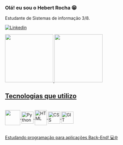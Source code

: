 ### Olá! eu sou o Hebert Rocha 😁

Estudante de Sistemas de informação 3/8.

[![Linkedin](https://img.shields.io/badge/LinkedIn-0077B5?style=for-the-badge&logo=linkedin&logoColor=white)](https://www.linkedin.com/in/hebert-rocha-16b90a249/)



<div>
  <a href="https://github.com/euuhebert">
  <img height="159em" src="https://github-readme-stats.vercel.app/api?username=euuhebert&show_icons=true&theme=tokyonight&include_all_commits=true&count_private=true"/>
  <img height="159em" src="https://github-readme-stats.vercel.app/api/top-langs/?username=euuhebert&layout=compact&langs_count=7&theme=tokyonight"/>
</div>

## Tecnologias que utilizo

<div style="display: inline_block"><br/>
    <img  align="center" src="https://cdn.jsdelivr.net/gh/devicons/devicon/icons/java/java-original.svg"  width="50" height="50">
    <img align ="center" alt ="Python"src="https://cdn.jsdelivr.net/gh/devicons/devicon/icons/python/python-original.svg" width="40" height="40"/>
    <img align ="center" alt="HTML" src="https://cdn.jsdelivr.net/gh/devicons/devicon/icons/html5/html5-original.svg" width="40" height="50" /> <img align ="center" alt="CSS" src="https://cdn.jsdelivr.net/gh/devicons/devicon/icons/css3/css3-original.svg" width="40" height="40"/>  
    <img align ="center" alt="GIT" src="https://cdn.jsdelivr.net/gh/devicons/devicon/icons/git/git-original.svg" width="40" height="40"/><br/><br>


Estudando programação para aplicações Back-End! 💻🌐
   

